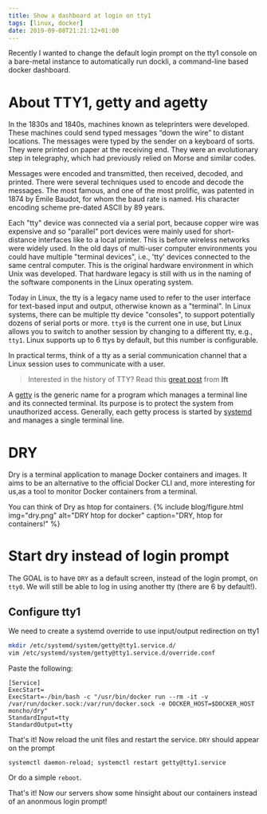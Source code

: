 ```yaml
---
title: Show a dashboard at login on tty1
tags: [linux, docker]                   
date: 2019-09-08T21:21:12+01:00
---
```


Recently I wanted to change the default login prompt on the tty1 console on a bare-metal instance to automatically run dockli, a command-line based docker dashboard. 
<!--more--> 

# About TTY1, getty and agetty
In the 1830s and 1840s, machines known as teleprinters were developed. These machines could send typed messages 
“down the wire” to distant locations. The messages were typed by the sender on a keyboard of sorts. 
They were printed on paper at the receiving end. They were an evolutionary step in telegraphy, which had previously relied on Morse 
and similar codes.

Messages were encoded and transmitted, then received, decoded, and printed. 
There were several techniques used to encode and decode the messages. 
The most famous, and one of the most prolific, was patented in 1874 by Émile Baudot, for whom the baud rate is named. 
His character encoding scheme pre-dated ASCII by 89 years.

Each "tty" device was connected via a serial port, because copper wire was expensive and so "parallel" port devices were mainly used for 
short-distance interfaces like to a local printer. 
This is before wireless networks were widely used. In the old days of multi-user computer environments you could have multiple "terminal devices",
 i.e., 'tty' devices connected to the same central computer. 
 This is the original hardware environment in which Unix was developed. 
 That hardware legacy is still with us in the naming of the software components in the Linux operating system.

Today in Linux, the tty is a legacy name used to refer to the user interface for text-based input and output, otherwise known as a "terminal". 
In Linux systems, there can be multiple tty device "consoles", to support potentially dozens of serial ports or more. 
`tty0` is the current one in use, but Linux allows you to switch to another session by changing to a different tty, e.g., `tty1`. 
Linux supports up to 6 ttys by default, but this number is configurable.

In practical terms, think of a tty as a serial communication channel that a Linux session uses to communicate with a user.


> Interested in the history of TTY? Read this [great post](http://www.linusakesson.net/programming/tty/) from  **lft**

A [getty](https://en.wikipedia.org/wiki/Getty_(Unix)) is the generic name for a program which manages a terminal line and its connected terminal. 
Its purpose is to protect the system from unauthorized access. 
Generally, each getty process is started by [systemd](https://wiki.archlinux.org/index.php/Systemd) and manages a single terminal line.

# DRY 
Dry is a terminal application to manage Docker containers and images. 
It aims to be an alternative to the official Docker CLI and, more interesting for us,as a tool to monitor Docker containers from a terminal.

You can think of Dry as htop for containers.
{% include blog/figure.html img="dry.png" alt="DRY htop for docker" caption="DRY, htop for containers!" %}

# Start dry instead of login prompt
The GOAL is to have `DRY` as a default screen, instead of the login prompt, on `tty0`. We will still be able to log in using another tty (there are 6 by default!).
 
## Configure tty1
We need to create a systemd override to use input/output redirection on tty1 
```bash
mkdir /etc/systemd/system/getty@tty1.service.d/
vim /etc/systemd/system/getty@tty1.service.d/override.conf
```

Paste the following:
```
[Service]
ExecStart=
ExecStart=-/bin/bash -c "/usr/bin/docker run --rm -it -v /var/run/docker.sock:/var/run/docker.sock -e DOCKER_HOST=$DOCKER_HOST moncho/dry"
StandardInput=tty
StandardOutput=tty
```

That's it! Now reload the unit files and restart the service. `DRY` should appear on the prompt
```
systemctl daemon-reload; systemctl restart getty@tty1.service
``` 

Or do a simple `reboot`.

That's it! Now our servers show some hinsight about our containers instead of an anonmous login prompt!